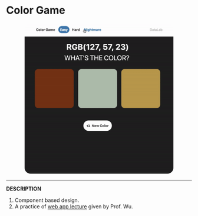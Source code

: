 # Color Game

<div align="center" style="max-width: 700px;">
    <kbd>
        <img src="assets/demo.gif" alt="demo" style="width: 80%; border-radius:16px; border-color: #232323"/>
    </kbd>
</div>

<hr/>

__DESCRIPTION__
1. Component based design.
2. A practice of <a href="https://nthu-datalab.github.io/webapp/index.html">web app lecture</a> given by Prof. Wu.
